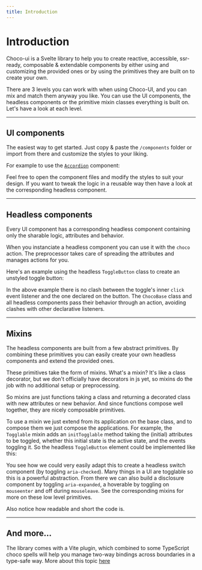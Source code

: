 ```yaml
---
title: Introduction
---
```


<script lang="ts">
	import Highlighter from "$components/Highlighter.svelte";
</script>

# Introduction

Choco-ui is a Svelte library to help you to create reactive, accessible, ssr-ready, composable & extendable components by either using and customizing the provided ones or by using the primitives they are built on to create your own.

There are 3 levels you can work with when using Choco-UI, and you can mix and match them anyway you like. You can use the UI components, the headless components or the primitive mixin classes everything is built on. Let's have a look at each level.

---

## UI components

The easiest way to get started. Just copy & paste the `/components` folder or import from there and customize the styles to your liking.

For example to use the [`Accordion`](/components/accordion) component:

<Highlighter code="styled.svelte" />

Feel free to open the component files and modify the styles to suit your design. If you want to tweak the logic in a reusable way then have a look at the corresponding headless component.

---

## Headless components

Every UI component has a corresponding headless component containing only the sharable logic, attributes and behavior.

When you instanciate a headless component you can use it with the `choco` action. The preprocessor takes care of spreading the attributes and manages actions for you.

Here's an example using the headless `ToggleButton` class to create an unstyled toggle button:

<Highlighter code="headless.svelte" />

In the above example there is no clash between the toggle's inner `click` event listener and the one declared on the button. The `ChocoBase` class and all headless components pass their behavior through an action, avoiding clashes with other declarative listeners.

---

## Mixins

The headless components are built from a few abstract primitives. By combining these primitives you can easily create your own headless components and extend the provided ones.

These primitives take the form of mixins. What's a mixin? It's like a class decorator, but we don't officially have decorators in js yet, so mixins do the job with no additional setup or preprocessing.

So mixins are just functions taking a class and returning a decorated class with new attributes or new behavior. And since functions compose well together, they are nicely composable primitives.

To use a mixin we just extend from its application on the base class, and to compose them we just compose the applications. For example, the `Togglable` mixin adds an `initTogglable` method taking the (initial) attributes to be toggled, whether this initial state is the active state, and the events toggling it. So the headless `ToggleButton` element could be implemented like this:

<Highlighter code="mixin.svelte.ts" />

You see how we could very easily adapt this to create a headless switch component (by toggling `aria-checked`). Many things in a UI are togglable so this is a powerful abstraction. From there we can also build a disclosure component by toggling `aria-expanded`, a hoverable by toggling on `mouseenter` and off during `mouseleave`. See the corresponding mixins for more on these low level primitives.

Also notice how readable and short the code is.

---

## And more...

The library comes with a Vite plugin, which combined to some TypeScript choco spells will help you manage two-way bindings across boundaries in a type-safe way. More about this topic [here](/guide/plugin)
